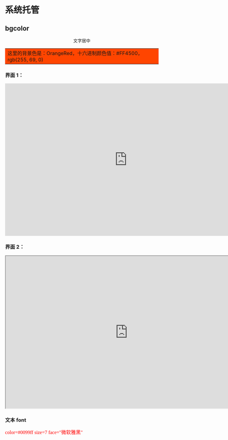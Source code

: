 # 系统托管

## bgcolor
<center>文字居中</center>
<table><tr><td bgcolor=#FF4500>
    这里的背景色是：OrangeRed，十六进制颜色值：#FF4500，rgb(255, 69, 0)
</td></tr></table>

### 界面 1：
<iframe src="https://cherrw.github.io/guide/%E6%90%9C%E7%B4%A2%E6%89%93%E5%BC%80.html" width="800" height="500" frameborder="0" scrolling="yes"></iframe><br>

### 界面 2：
<iframe src="https://cherrw.github.io/guide/%E9%80%89%E5%96%B7%E6%B3%89.html" seamless width="800" height="500" frameborder="3" scrolling="no"></iframe><br>

### 文本 font
<font color="red" size=3  face="微软雅黑"> color=#0099ff size=7 face="微软雅黑" </font>